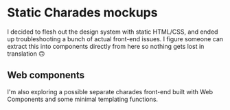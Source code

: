 # Static Charades mockups

I decided to flesh out the design system with static HTML/CSS, and ended up troubleshooting a bunch of actual front-end issues. I figure someone can extract this into components directly from here so nothing gets lost in translation 🙃

## Web components

I'm also exploring a possible separate charades front-end built with Web Components and some minimal templating functions.
